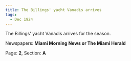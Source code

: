 ```yaml
---  
title: The Billings' yacht Vanadis arrives  
tags:  
  - Dec 1924  
---  
```

  
The Billings' yacht Vanadis arrives for the season.  
  
Newspapers: **Miami Morning News or The Miami Herald**  
  
Page: **2**, Section: **A** 
